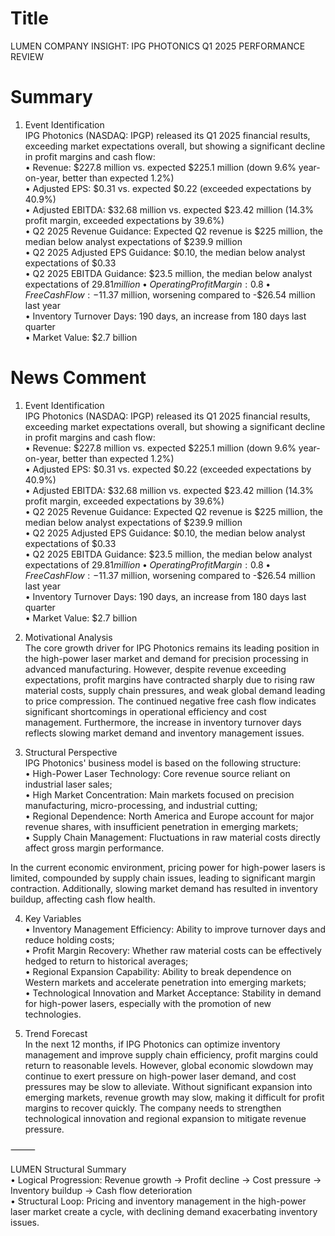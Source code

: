 # Title
LUMEN COMPANY INSIGHT: IPG PHOTONICS Q1 2025 PERFORMANCE REVIEW

# Summary
1. Event Identification  
IPG Photonics (NASDAQ: IPGP) released its Q1 2025 financial results, exceeding market expectations overall, but showing a significant decline in profit margins and cash flow:  
	• Revenue: $227.8 million vs. expected $225.1 million (down 9.6% year-on-year, better than expected 1.2%)  
	• Adjusted EPS: $0.31 vs. expected $0.22 (exceeded expectations by 40.9%)  
	• Adjusted EBITDA: $32.68 million vs. expected $23.42 million (14.3% profit margin, exceeded expectations by 39.6%)  
	• Q2 2025 Revenue Guidance: Expected Q2 revenue is $225 million, the median below analyst expectations of $239.9 million  
	• Q2 2025 Adjusted EPS Guidance: $0.10, the median below analyst expectations of $0.33  
	• Q2 2025 EBITDA Guidance: $23.5 million, the median below analyst expectations of $29.81 million  
	• Operating Profit Margin: 0.8%, a significant decline from 7.6% last year  
	• Free Cash Flow: -$11.37 million, worsening compared to -$26.54 million last year  
	• Inventory Turnover Days: 190 days, an increase from 180 days last quarter  
	• Market Value: $2.7 billion  

# News Comment
1. Event Identification  
IPG Photonics (NASDAQ: IPGP) released its Q1 2025 financial results, exceeding market expectations overall, but showing a significant decline in profit margins and cash flow:  
	• Revenue: $227.8 million vs. expected $225.1 million (down 9.6% year-on-year, better than expected 1.2%)  
	• Adjusted EPS: $0.31 vs. expected $0.22 (exceeded expectations by 40.9%)  
	• Adjusted EBITDA: $32.68 million vs. expected $23.42 million (14.3% profit margin, exceeded expectations by 39.6%)  
	• Q2 2025 Revenue Guidance: Expected Q2 revenue is $225 million, the median below analyst expectations of $239.9 million  
	• Q2 2025 Adjusted EPS Guidance: $0.10, the median below analyst expectations of $0.33  
	• Q2 2025 EBITDA Guidance: $23.5 million, the median below analyst expectations of $29.81 million  
	• Operating Profit Margin: 0.8%, a significant decline from 7.6% last year  
	• Free Cash Flow: -$11.37 million, worsening compared to -$26.54 million last year  
	• Inventory Turnover Days: 190 days, an increase from 180 days last quarter  
	• Market Value: $2.7 billion  

2. Motivational Analysis  
The core growth driver for IPG Photonics remains its leading position in the high-power laser market and demand for precision processing in advanced manufacturing. However, despite revenue exceeding expectations, profit margins have contracted sharply due to rising raw material costs, supply chain pressures, and weak global demand leading to price compression. The continued negative free cash flow indicates significant shortcomings in operational efficiency and cost management. Furthermore, the increase in inventory turnover days reflects slowing market demand and inventory management issues.  

3. Structural Perspective  
IPG Photonics' business model is based on the following structure:  
	• High-Power Laser Technology: Core revenue source reliant on industrial laser sales;  
	• High Market Concentration: Main markets focused on precision manufacturing, micro-processing, and industrial cutting;  
	• Regional Dependence: North America and Europe account for major revenue shares, with insufficient penetration in emerging markets;  
	• Supply Chain Management: Fluctuations in raw material costs directly affect gross margin performance.  

In the current economic environment, pricing power for high-power lasers is limited, compounded by supply chain issues, leading to significant margin contraction. Additionally, slowing market demand has resulted in inventory buildup, affecting cash flow health.  

4. Key Variables  
	• Inventory Management Efficiency: Ability to improve turnover days and reduce holding costs;  
	• Profit Margin Recovery: Whether raw material costs can be effectively hedged to return to historical averages;  
	• Regional Expansion Capability: Ability to break dependence on Western markets and accelerate penetration into emerging markets;  
	• Technological Innovation and Market Acceptance: Stability in demand for high-power lasers, especially with the promotion of new technologies.  

5. Trend Forecast  
In the next 12 months, if IPG Photonics can optimize inventory management and improve supply chain efficiency, profit margins could return to reasonable levels. However, global economic slowdown may continue to exert pressure on high-power laser demand, and cost pressures may be slow to alleviate. Without significant expansion into emerging markets, revenue growth may slow, making it difficult for profit margins to recover quickly. The company needs to strengthen technological innovation and regional expansion to mitigate revenue pressure.  

⸻  

LUMEN Structural Summary  
	• Logical Progression: Revenue growth → Profit decline → Cost pressure → Inventory buildup → Cash flow deterioration  
	• Structural Loop: Pricing and inventory management in the high-power laser market create a cycle, with declining demand exacerbating inventory issues.

